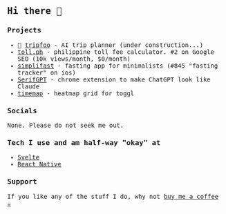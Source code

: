 <samp>
  
## Hi there 👋

### Projects

- 🚧 [tripfoo](https://tripfoo.com/) - AI trip planner (under construction...)
- [toll.ph](https://toll.ph/) - philippine toll fee calculator. #2 on Google SEO (10k views/month, $0/month)
- [simplifast](https://apps.apple.com/ph/app/simplifast-fasting-tracker/id6714461740) - fasting app for minimalists (#845 "fasting tracker" on ios)
- [SerifGPT]() - chrome extension to make ChatGPT look like Claude
- [timemap](https://timemap.cc/home) - heatmap grid for toggl

### Socials

None. Please do not seek me out.

### Tech I use and am half-way "okay" at

- [Svelte](https://svelte.dev/)
- [React Native](https://reactnative.dev/)

### Support

If you like any of the stuff I do, why not [buy me a coffee ☕️](https://www.buymeacoffee.com/ryanarnold)
</samp>
